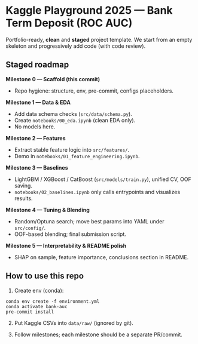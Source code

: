 # Kaggle Playground 2025 — Bank Term Deposit (ROC AUC)

Portfolio-ready, **clean** and **staged** project template. We start from an empty skeleton and progressively add code (with code review).

## Staged roadmap

**Milestone 0 — Scaffold (this commit)**
- Repo hygiene: structure, env, pre-commit, configs placeholders.

**Milestone 1 — Data & EDA**
- Add data schema checks (`src/data/schema.py`).
- Create `notebooks/00_eda.ipynb` (clean EDA only).
- No models here.

**Milestone 2 — Features**
- Extract stable feature logic into `src/features/`.
- Demo in `notebooks/01_feature_engineering.ipynb`.

**Milestone 3 — Baselines**
- LightGBM / XGBoost / CatBoost (`src/models/train.py`), unified CV, OOF saving.
- `notebooks/02_baselines.ipynb` only calls entrypoints and visualizes results.

**Milestone 4 — Tuning & Blending**
- Random/Optuna search; move best params into YAML under `src/config/`.
- OOF-based blending; final submission script.

**Milestone 5 — Interpretability & README polish**
- SHAP on sample, feature importance, conclusions section in README.

## How to use this repo

1) Create env (conda):
```
conda env create -f environment.yml
conda activate bank-auc
pre-commit install
```

2) Put Kaggle CSVs into `data/raw/` (ignored by git).

3) Follow milestones; each milestone should be a separate PR/commit.
